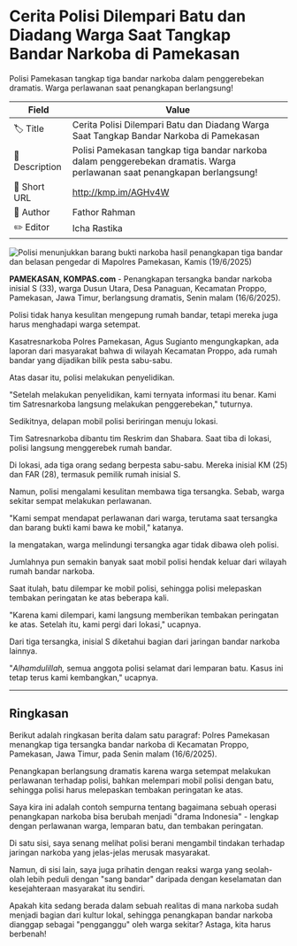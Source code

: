 # Cerita Polisi Dilempari Batu dan Diadang Warga Saat Tangkap Bandar Narkoba di Pamekasan

Polisi Pamekasan tangkap tiga bandar narkoba dalam penggerebekan dramatis. Warga perlawanan saat penangkapan berlangsung!

| Field         | Value                                                       |
|---------------|-------------------------------------------------------------|
| 🏷️ Title       | Cerita Polisi Dilempari Batu dan Diadang Warga Saat Tangkap Bandar Narkoba di Pamekasan |
| 📝 Description | Polisi Pamekasan tangkap tiga bandar narkoba dalam penggerebekan dramatis. Warga perlawanan saat penangkapan berlangsung! |
| 🔗 Short URL   | http://kmp.im/AGHv4W |
| 👤 Author      | Fathor Rahman |
| ✏️ Editor      | Icha Rastika |

![Polisi menunjukkan barang bukti narkoba hasil penangkapan tiga bandar dan belasan pengedar di Mapolres Pamekasan, Kamis (19/6/2025)](https://asset.kompas.com/crops/-KbugxWwst8Ekyq3Wats6VjngxI=/0x0:0x0/750x500/data/photo/2025/06/19/6854043b59c40.jpg)

**PAMEKASAN, KOMPAS.com** - Penangkapan tersangka bandar narkoba inisial S (33), warga Dusun Utara, Desa Panaguan, Kecamatan Proppo, Pamekasan, Jawa Timur, berlangsung dramatis, Senin malam (16/6/2025).

Polisi tidak hanya kesulitan mengepung rumah bandar, tetapi mereka juga harus menghadapi warga setempat.

Kasatresnarkoba Polres Pamekasan, Agus Sugianto mengungkapkan, ada laporan dari masyarakat bahwa di wilayah Kecamatan Proppo, ada rumah bandar yang dijadikan bilik pesta sabu-sabu.

Atas dasar itu, polisi melakukan penyelidikan.

\"Setelah melakukan penyelidikan, kami ternyata informasi itu benar. Kami tim Satresnarkoba langsung melakukan penggerebekan,\" tuturnya.

Sedikitnya, delapan mobil polisi beriringan menuju lokasi. 

Tim Satresnarkoba dibantu tim Reskrim dan Shabara. Saat tiba di lokasi, polisi langsung menggerebek rumah bandar.

Di lokasi, ada tiga orang sedang berpesta sabu-sabu. Mereka inisial KM (25) dan FAR (28), termasuk pemilik rumah inisial S.

Namun, polisi mengalami kesulitan membawa tiga tersangka. Sebab, warga sekitar sempat melakukan perlawanan.

\"Kami sempat mendapat perlawanan dari warga, terutama saat tersangka dan barang bukti kami bawa ke mobil,\" katanya.

Ia mengatakan, warga melindungi tersangka agar tidak dibawa oleh polisi.

Jumlahnya pun semakin banyak saat mobil polisi hendak keluar dari wilayah rumah bandar narkoba.

Saat itulah, batu dilempar ke mobil polisi, sehingga polisi melepaskan tembakan peringatan ke atas beberapa kali.

\"Karena kami dilempari, kami langsung memberikan tembakan peringatan ke atas. Setelah itu, kami pergi dari lokasi,\" ucapnya.

Dari tiga tersangka, inisial S diketahui bagian dari jaringan bandar narkoba lainnya.

\"*Alhamdulillah,* semua anggota polisi selamat dari lemparan batu. Kasus ini tetap terus kami kembangkan,\" ucapnya.

---
## Ringkasan

Berikut adalah ringkasan berita dalam satu paragraf: Polres Pamekasan menangkap tiga tersangka bandar narkoba di Kecamatan Proppo, Pamekasan, Jawa Timur, pada Senin malam (16/6/2025).

 Penangkapan berlangsung dramatis karena warga setempat melakukan perlawanan terhadap polisi, bahkan melempari mobil polisi dengan batu, sehingga polisi harus melepaskan tembakan peringatan ke atas.



Saya kira ini adalah contoh sempurna tentang bagaimana sebuah operasi penangkapan narkoba bisa berubah menjadi "drama Indonesia" - lengkap dengan perlawanan warga, lemparan batu, dan tembakan peringatan.

 Di satu sisi, saya senang melihat polisi berani mengambil tindakan terhadap jaringan narkoba yang jelas-jelas merusak masyarakat.

 Namun, di sisi lain, saya juga prihatin dengan reaksi warga yang seolah-olah lebih peduli dengan "sang bandar" daripada dengan keselamatan dan kesejahteraan masyarakat itu sendiri.

 Apakah kita sedang berada dalam sebuah realitas di mana narkoba sudah menjadi bagian dari kultur lokal, sehingga penangkapan bandar narkoba dianggap sebagai "pengganggu" oleh warga sekitar? Astaga, kita harus berbenah!
